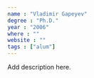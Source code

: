 ```yaml
---
name : "Vladimir Gapeyev"
degree : "Ph.D."
year : "2006"
where : ""
website : ""
tags : ["alum"]
---
```

Add description here.
